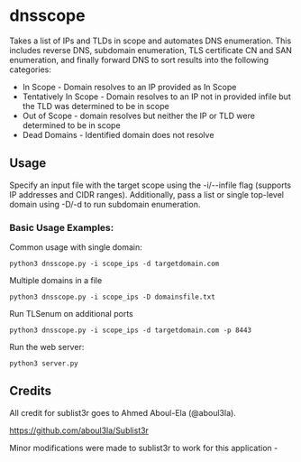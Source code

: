 # dnsscope
Takes a list of IPs and TLDs in scope and automates DNS enumeration. This includes reverse DNS, subdomain enumeration, TLS certificate CN and SAN enumeration, and finally forward DNS to sort results into the following categories:

* In Scope - Domain resolves to an IP provided as In Scope
* Tentatively In Scope - Domain resolves to an IP not in provided infile but the TLD was determined to be in scope
* Out of Scope - domain resolves but neither the IP or TLD were determined to be in scope
* Dead Domains - Identified domain does not resolve

## Usage
Specify an input file with the target scope using the -i/--infile flag (supports IP addresses and CIDR ranges). Additionally, pass a list or single top-level domain using -D/-d to run subdomain enumeration. 

### Basic Usage Examples:
Common usage with single domain:

    python3 dnsscope.py -i scope_ips -d targetdomain.com

Multiple domains in a file

    python3 dnsscope.py -i scope_ips -D domainsfile.txt

Run TLSenum on additional ports

    python3 dnsscope.py -i scope_ips -d targetdomain.com -p 8443

Run the web server:
    
    python3 server.py
	


## Credits
All credit for sublist3r goes to Ahmed Aboul-Ela (@aboul3la).

https://github.com/aboul3la/Sublist3r

Minor modifications were made to sublist3r to work for this application - 
